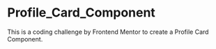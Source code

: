 # Profile_Card_Component
This is a coding challenge by Frontend Mentor to create a Profile Card Component.
